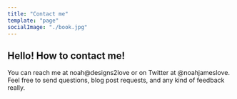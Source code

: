 ```yaml
---
title: "Contact me"
template: "page"
socialImage: "./book.jpg"
---
```


## Hello! How to contact me!

You can reach me at noah@designs2love or on Twitter at @noahjameslove. Feel free to send questions, blog post requests, and any kind of feedback really. 